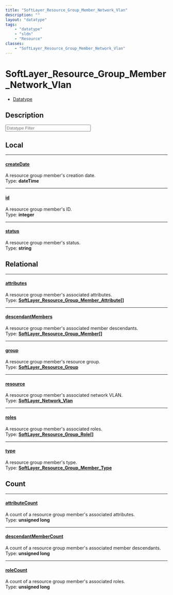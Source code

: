 ```yaml
---
title: "SoftLayer_Resource_Group_Member_Network_Vlan"
description: ""
layout: "datatype"
tags:
    - "datatype"
    - "sldn"
    - "Resource"
classes:
    - "SoftLayer_Resource_Group_Member_Network_Vlan"
---
```


# SoftLayer_Resource_Group_Member_Network_Vlan
<div id='service-datatype'>
    <ul id='sldn-reference-tabs'>
        <li id='datatype'> <a href='/reference/datatypes/SoftLayer_Resource_Group_Member_Network_Vlan' >Datatype</a></li>
    </ul>
</div>

## Description 






<!-- Filer BEGIN -->
<div class="view-filters">
        <div class="clearfix">
            <div class="search-input-box">
                <input placeholder="Datatype Filter" onkeyup="titleSearch(inputId='prop-input', divId='properties', elementClass='prop-row')" 
                    type="text" id="prop-input" value="" size="30" maxlength="128" class="form-text">
            </div>
        </div>
</div>
<!-- Filer END -->

<div id="properties" class="content">
<div id="localProperties" class="prop-content" >

## Local
<div class="prop-row">

-----
[createDate]: #createdate
#### [createDate]
A resource group member's creation date.  
<span class="type-label">Type: </span>**dateTime**


</div>
<div class="prop-row">

-----
[id]: #id
#### [id]
A resource group member's ID.  
<span class="type-label">Type: </span>**integer**


</div>
<div class="prop-row">

-----
[status]: #status
#### [status]
A resource group member's status.  
<span class="type-label">Type: </span>**string**


</div>
</div>
<!-- LOCAL PROPERTY END -->

<div id="relationalProperties"  class="prop-content" >

## Relational
<div class="prop-row">

-----
[attributes]: #attributes
#### [attributes]
A resource group member's associated attributes.  
<span class="type-label">Type: </span>**<a href='/reference/datatypes/SoftLayer_Resource_Group_Member_Attribute'>SoftLayer_Resource_Group_Member_Attribute[] </a>**


</div>
<div class="prop-row">

-----
[descendantMembers]: #descendantmembers
#### [descendantMembers]
A resource group member's associated member descendants.  
<span class="type-label">Type: </span>**<a href='/reference/datatypes/SoftLayer_Resource_Group_Member'>SoftLayer_Resource_Group_Member[] </a>**


</div>
<div class="prop-row">

-----
[group]: #group
#### [group]
A resource group member's resource group.  
<span class="type-label">Type: </span>**<a href='/reference/datatypes/SoftLayer_Resource_Group'>SoftLayer_Resource_Group </a>**


</div>
<div class="prop-row">

-----
[resource]: #resource
#### [resource]
A resource group member's associated network VLAN.  
<span class="type-label">Type: </span>**<a href='/reference/datatypes/SoftLayer_Network_Vlan'>SoftLayer_Network_Vlan </a>**


</div>
<div class="prop-row">

-----
[roles]: #roles
#### [roles]
A resource group member's associated roles.  
<span class="type-label">Type: </span>**<a href='/reference/datatypes/SoftLayer_Resource_Group_Role'>SoftLayer_Resource_Group_Role[] </a>**


</div>
<div class="prop-row">

-----
[type]: #type
#### [type]
A resource group member's type.  
<span class="type-label">Type: </span>**<a href='/reference/datatypes/SoftLayer_Resource_Group_Member_Type'>SoftLayer_Resource_Group_Member_Type </a>**


</div>

## Count
<div class="prop-row">

-----
[attributeCount]: #attributecount
#### [attributeCount]
A count of a resource group member's associated attributes.   
<span class="type-label">Type: </span>**unsigned long**


</div>
<div class="prop-row">

-----
[descendantMemberCount]: #descendantmembercount
#### [descendantMemberCount]
A count of a resource group member's associated member descendants.   
<span class="type-label">Type: </span>**unsigned long**


</div>
<div class="prop-row">

-----
[roleCount]: #rolecount
#### [roleCount]
A count of a resource group member's associated roles.   
<span class="type-label">Type: </span>**unsigned long**


</div>
</div>


